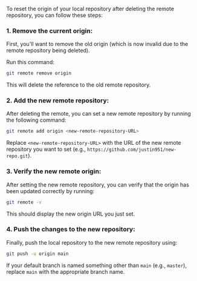 To reset the origin of your local repository after deleting the remote repository, you can follow these steps:

### 1. **Remove the current origin**:
First, you'll want to remove the old origin (which is now invalid due to the remote repository being deleted).

Run this command:

```bash
git remote remove origin
```

This will delete the reference to the old remote repository.

### 2. **Add the new remote repository**:
After deleting the remote, you can set a new remote repository by running the following command:

```bash
git remote add origin <new-remote-repository-URL>
```

Replace `<new-remote-repository-URL>` with the URL of the new remote repository you want to set (e.g., `https://github.com/justin951/new-repo.git`).

### 3. **Verify the new remote origin**:
After setting the new remote repository, you can verify that the origin has been updated correctly by running:

```bash
git remote -v
```

This should display the new origin URL you just set.

### 4. **Push the changes to the new repository**:
Finally, push the local repository to the new remote repository using:

```bash
git push -u origin main
```

If your default branch is named something other than `main` (e.g., `master`), replace `main` with the appropriate branch name.
